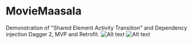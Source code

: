 # MovieMaasala
Demonstration of "Shared Element Activity Transition" and Dependency injection Dagger 2, MVP and Retrofit.
![Alt text](https://photos.google.com/share/AF1QipMjw5uRXkHwn4Lo9MfRWjsbnuOdWydsPK0IO8t0ECKNSNh3kUqX5W1qNCwiS9mxYg?key=OUlxNExOWmRiQzJTRV9aeml1RHpCRTA0S2pxT3ZR.png "Movie List")
![Alt text](https://photos.google.com/share/AF1QipPGKfpW3gmECnllZIm6InDWsE8YERC4PWOBbjuOZSnYa4GsJzeDGRjzuXLmZUibrg?key=OXU5c0xqTG5TVi1DODBsOVRlQlljNlpDRGJ2WmFR.png "Detail movie view")
